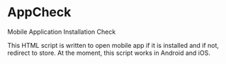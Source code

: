 # AppCheck
Mobile Application Installation Check

This HTML script is written to open mobile app if it is installed and if not, redirect to store.
At the moment, this script works in Android and iOS.
